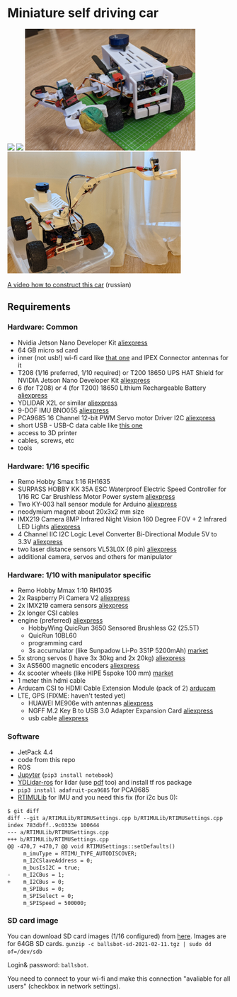 # Miniature self driving car

<img caption="robot photo" src="https://github.com/jumpercc/ballsbot/blob/master/images/car-photo.jpg?raw=true" height="400" /> <img caption="robot photo" src="https://github.com/jumpercc/ballsbot/blob/master/images/car-photo2.jpg?raw=true" height="400" />
<img caption="robot photo" src="https://github.com/jumpercc/ballsbot/blob/master/images/car-photo-manipulator.jpg?raw=true" height="275" /> <img caption="robot photo" src="https://github.com/jumpercc/ballsbot/blob/master/images/car-photo-big.jpg?raw=true" height="275" />

[A video how to construct this car](https://www.youtube.com/watch?v=rkNG0EHzA00&list=PLYvKlIOUsVXJjlYiZFUibLezPqPUq2qsj&index=1) (russian)

## Requirements

### Hardware: Common

- Nvidia Jetson Nano Developer Kit [aliexpress](https://www.aliexpress.com/item/4000765500472.html?spm=a2g0s.9042311.0.0.264d4c4da73utK&_ga=2.227629467.707005012.1606162973-254637839.1604956961)
- 64 GB micro sd card
- inner (not usb!) wi-fi card like [that one](https://www.aliexpress.com/item/4000144144831.html?spm=a2g0s.9042311.0.0.264d4c4dIbFbdb&_ga=2.17781439.707005012.1606162973-254637839.1604956961) and IPEX Connector antennas for it
- T208 (1/16 preferred, 1/10 required) or T200 18650 UPS HAT Shield for NVIDIA Jetson Nano Developer Kit [aliexpress](https://www.aliexpress.com/item/4001332826343.html?spm=a2g0o.productlist.0.0.6b951b58Dgy7Zt&algo_pvid=f4f1dcfa-3376-4cd3-b50b-8c0612ee4dc9&algo_expid=f4f1dcfa-3376-4cd3-b50b-8c0612ee4dc9-0&btsid=21135c3416062408418056167e417b&ws_ab_test=searchweb0_0,searchweb201602_,searchweb201603_)
- 6 (for T208) or 4 (for T200) 18650 Lithium Rechargeable Battery [aliexpress](https://www.aliexpress.com/item/32807032859.html?spm=a2g0s.9042311.0.0.264d33edRYxD3h&_ga=2.220166815.707005012.1606162973-254637839.1604956961)
- YDLIDAR X2L or similar [aliexpress](https://www.aliexpress.com/item/4000018415971.html?spm=a2g0s.9042311.0.0.264d4c4dFaR0Zo&_ga=2.195525162.707005012.1606162973-254637839.1604956961)
- 9-DOF IMU BNO055 [aliexpress](https://www.aliexpress.com/item/32805406886.html?spm=a2g0s.9042311.0.0.264d4c4dFaR0Zo&_ga=2.27778618.707005012.1606162973-)
- PCA9685 16 Channel 12-bit PWM Servo motor Driver I2C [aliexpress](https://www.aliexpress.com/item/4000468996665.html?spm=a2g0s.9042311.0.0.264d4c4dFaR0Zo&_ga=2.165131705.707005012.1606162973-254637839.1604956961)
- short USB - USB-C data cable like [this one](https://www.aliexpress.com/item/32771873030.html?spm=a2g0s.9042311.0.0.264d4c4dFaR0Zo&_ga=2.165131705.707005012.1606162973-254637839.1604956961)
- access to 3D printer
- cables, screws, etc
- tools

### Hardware: 1/16 specific

- Remo Hobby Smax 1:16 RH1635
- SURPASS HOBBY KK 35A ESC Waterproof Electric Speed Controller for 1/16 RC Car Brushless Motor Power system [aliexpress](https://www.aliexpress.com/item/4000004474965.html?spm=a2g0s.9042311.0.0.264d4c4da73utK&_ga=2.261127435.707005012.1606162973-254637839.1604956961)
- Two KY-003 hall sensor module for Arduino [aliexpress](https://www.aliexpress.com/item/32907115789.html?spm=a2g0s.9042311.0.0.264d33ediabTe4&_ga=2.262754314.707005012.1606162973-254637839.1604956961)
- neodymium magnet about 20x3x2 mm size
- IMX219 Camera 8MP Infrared Night Vision 160 Degree FOV + 2 Infrared LED Lights [aliexpress](https://www.aliexpress.com/item/4000215557127.html?spm=a2g0s.9042311.0.0.264d33edRYxD3h&_ga=2.262165514.707005012.1606162973-254637839.1604956961)
- 4 Channel IIC I2C Logic Level Converter Bi-Directional Module 5V to 3.3V [aliexpress](https://www.aliexpress.com/item/32771873030.html?spm=a2g0s.9042311.0.0.264d4c4dFaR0Zo&_ga=2.165131705.707005012.1606162973-254637839.1604956961)
- two laser distance sensors VL53L0X (6 pin) [aliexpress](https://www.aliexpress.com/item/32842745623.html?spm=a2g0s.9042311.0.0.769233edHZLl5S&_ga=2.52956256.932233813.1612635851-254637839.1604956961)
- additional camera, servos and others for manipulator

### Hardware: 1/10 with manipulator specific

- Remo Hobby Mmax 1:10 RH1035
- 2x Raspberry Pi Camera V2 [aliexpress](https://www.aliexpress.com/item/32846859601.html?spm=a2g0s.9042311.0.0.27424c4dI1W4Uq)
- 2x IMX219 camera sensors [aliexpress](https://www.aliexpress.com/item/4000273558224.html?spm=a2g0s.9042311.0.0.27424c4dI1W4Uq)
- 2x longer CSI cables
- engine (preferred) [aliexpress](https://www.aliexpress.com/item/4000957170077.html?spm=a2g0s.9042311.0.0.27424c4dI1W4Uq)
  - HobbyWing QuicRun 3650 Sensored Brushless G2 (25.5T)
  - QuicRun 10BL60
  - programming card
  - 3s accumulator (like Sunpadow Li-Po 3S1P 5200mAh) [market](https://market.yandex.ru/search?text=Sunpadow%20Li-Po%203S1P%205200mAh&cvredirect=2&cpa=1&onstock=0&local-offers-first=0)
- 5x strong servos (I have 3x 30kg and 2x 20kg) [aliexpress](https://www.aliexpress.com/item/1943129663.html?spm=a2g0s.9042311.0.0.27424c4dI1W4Uq)
- 3x AS5600 magnetic encoders [aliexpress](https://www.aliexpress.com/item/4000507199893.html?spm=a2g0s.9042311.0.0.27424c4dI1W4Uq)
- 4x scooter wheels (like HIPE 5spoke 100 mm) [market](https://market.yandex.ru/catalog--aksessuary-i-zapchasti/18071952/list?text=hipe%205spoke%20100&cpa=1&cvredirect=3&hid=12934577&track=srch_visual&glfilter=7893318%3A14870612&onstock=0&local-offers-first=0)
- 1 meter thin hdmi cable
- Arducam CSI to HDMI Cable Extension Module (pack of 2) [arducam](https://www.arducam.com/product/arducam-csi-hdmi-cable-extension-module-15pin-60mm-fpc-cable-raspberry-pi-camera-specific-pack-2-1-set/)
- LTE, GPS (FIXME: haven't tested yet)
  - HUAWEI ME906e with antennas [aliexpress](https://www.aliexpress.com/item/1850815686.html?spm=a2g0s.9042311.0.0.27424c4dI1W4Uq)
  - NGFF M.2 Key B to USB 3.0 Adapter Expansion Card [aliexpress](https://www.aliexpress.com/item/4001209010055.html?spm=a2g0s.9042311.0.0.27424c4dI1W4Uq)
  - usb cable [aliexpress](https://www.aliexpress.com/item/4001289900478.html?spm=a2g0s.9042311.0.0.27424c4dI1W4Uq)

### Software

- JetPack 4.4
- code from this repo
- ROS
- [Jupyter](https://jupyter.org/install) (```pip3 install notebook```)
- [YDLidar-ros](https://github.com/YDLIDAR/ydlidar_ros) for lidar (use [pdf](https://www.ydlidar.com/Public/upload/files/2020-04-13/YDLIDAR-X2-USER%20Manual.pdf) too) and install tf ros package
- ```pip3 install adafruit-pca9685``` for PCA9685
- [RTIMULib](https://github.com/jetsonhacks/RTIMULib/tree/master/Linux/python) for IMU and you need this fix (for i2c bus 0):
```
$ git diff
diff --git a/RTIMULib/RTIMUSettings.cpp b/RTIMULib/RTIMUSettings.cpp
index 783dbff..9c0333e 100644
--- a/RTIMULib/RTIMUSettings.cpp
+++ b/RTIMULib/RTIMUSettings.cpp
@@ -470,7 +470,7 @@ void RTIMUSettings::setDefaults()
     m_imuType = RTIMU_TYPE_AUTODISCOVER;
     m_I2CSlaveAddress = 0;
     m_busIsI2C = true;
-    m_I2CBus = 1;
+    m_I2CBus = 0;
     m_SPIBus = 0;
     m_SPISelect = 0;
     m_SPISpeed = 500000;
```

### SD card image

You can download SD card images (1/16 configured) from [here](https://disk.yandex.ru/d/XgYrkfBPJS2h5Q?w=1).
Images are for 64GB SD cards.
```gunzip -c ballsbot-sd-2021-02-11.tgz | sudo dd of=/dev/sdb```

Login& password: `ballsbot`.

You need to connect to your wi-fi and make this connection "avaliable for all users" (checkbox in network settings).

